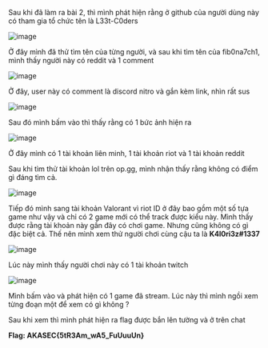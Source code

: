 Sau khi đã làm ra bài 2, thì mình phát hiện rằng ở github của người dùng này có tham gia tổ chức tên là L33t-C0ders

![image](https://github.com/anhshidou/akasecctf-2024/assets/120787381/d64417ff-0c31-47d7-986b-5db23ddcd7ea)

Ở đây mình đã thử tìm tên của từng người, và sau khi tìm tên của fib0na7ch1, mình thấy người này có reddit và 1 comment

![image](https://github.com/anhshidou/akasecctf-2024/assets/120787381/e367760f-c6fd-4857-893a-4c82ca248e55)

Ở đây, user này có comment là discord nitro và gắn kèm link, nhìn rất sus

![image](https://github.com/anhshidou/akasecctf-2024/assets/120787381/eaa3218b-3830-4520-aae5-6c07c37d6e94)

Sau đó mình bấm vào thì thấy rằng có 1 bức ảnh hiện ra

![image](https://github.com/anhshidou/akasecctf-2024/assets/120787381/e4b719d3-f168-49a9-b33a-c6280f4a6789)

Ở đây mình có 1 tài khoản liên minh, 1 tài khoản riot và 1 tài khoản reddit

Sau khi tìm thử tài khoản lol trên op.gg, mình nhận thấy rằng không có điểm gì đáng tìm cả.

![image](https://github.com/anhshidou/akasecctf-2024/assets/120787381/025edf81-ec71-4b96-90e8-f614b5631136)

Tiếp đó mình sang tài khoản Valorant vì riot ID ở đây bao gồm một số tựa game như vậy và chỉ có 2 game mới có thể track được kiểu này. Mình thấy được rằng tài khoản này gần đây có chơi game. Nhưng cũng không có gì đặc biệt cả. Thế nên mình xem thử người chơi cùng cậu ta là **K4l0ri3z#1337**

![image](https://github.com/anhshidou/akasecctf-2024/assets/120787381/d720bd1a-4dd8-4c70-aea1-efe891121e72)

Lúc này mình thấy người chơi này có 1 tài khoản twitch

![image](https://github.com/anhshidou/akasecctf-2024/assets/120787381/762bb0e4-18d8-4a82-843d-5456c89a7884)

Mình bấm vào và phát hiện có 1 game đã stream. Lúc này thì mình ngồi xem từng đoạn một để xem có gì không ?

Sau khi xem thì mình phát hiện ra flag được bắn lên tường và ở trên chat

**Flag: AKASEC{5tR3Am_wA5_FuUuuUn}**
